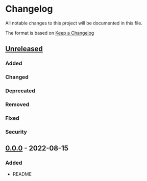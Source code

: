 # Changelog
All notable changes to this project will be documented in this file.

The format is based on [Keep a Changelog](https://keepachangelog.com/en/1.0.0/)

## [Unreleased]
### Added
### Changed
### Deprecated
### Removed
### Fixed
### Security

## [0.0.0] - 2022-08-15
### Added
- README

[Unreleased]: https://github.com/byanthny/repo-template/compare/v0.0.0...HEAD
[0.0.0]: https://github.com/byanthny/repo-template/releases/tag/v0.0.0

